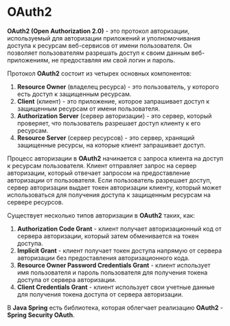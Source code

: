 # OAuth2

**OAuth2 (Open Authorization 2.0)** - это протокол авторизации, используемый для авторизации приложений и
уполномочивания доступа к ресурсам веб-сервисов от имени пользователя. Он позволяет пользователям разрешать доступ к
своим данным веб-приложениям, не предоставляя им свой логин и пароль.

Протокол **OAuth2** состоит из четырех основных компонентов:

1. **Resource Owner** (владелец ресурса) - это пользователь, у которого есть доступ к защищенным ресурсам.
2. **Client** (клиент) - это приложение, которое запрашивает доступ к защищенным ресурсам от имени пользователя.
3. **Authorization Server** (сервер авторизации) - это сервер, который проверяет, что пользователь разрешает доступ
   клиенту к его ресурсам.
4. **Resource Server** (сервер ресурсов) - это сервер, хранящий защищенные ресурсы, на которые клиент запрашивает
   доступ.

Процесс авторизации в **OAuth2** начинается с запроса клиента на доступ к ресурсам пользователя. Клиент отправляет
запрос на сервер авторизации, который отвечает запросом на предоставление авторизации от пользователя. Если пользователь
разрешает доступ, сервер авторизации выдает токен авторизации клиенту, который может использоваться для получения
доступа к защищенным ресурсам на сервере ресурсов.

Существует несколько типов авторизации в **OAuth2** таких, как:

1. **Authorization Code Grant** - клиент получает авторизационный код от сервера авторизации, который затем обменивается
   на токен доступа.
2. **Implicit Grant** - клиент получает токен доступа напрямую от сервера авторизации без предоставления
   авторизационного кода.
3. **Resource Owner Password Credentials Grant** - клиент использует имя пользователя и пароль пользователя для
   получения токена доступа от сервера авторизации.
4. **Client Credentials Grant** - клиент использует свои учетные данные для получения токена доступа от сервера
   авторизации.

В **Java Spring** есть библиотека, которая облегчает реализацию **OAuth2** - **Spring Security OAuth**.

